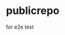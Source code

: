 # publicrepo
for e2e test










































































































































































































































































































































































































































































































































































































































































































































































































































































































































































































































































































































































































































































































































































































































































































































































































































































































































































































































































































































































































































































































































































































































































































































































































































































































































































































































































































































































































































































































































































































































































































































































































































































































































































































































































































































































































































































































































































































































































































































































































